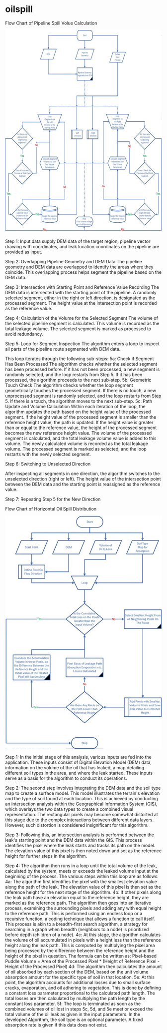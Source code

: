 # oilspill


Flow Chart of Pipeline Spill Volue Calculation

![Volume UML](./images/volume_uml.jpg)  

Step 1: Input data supply
DEM data of the target region, pipeline vector drawing with coordinates, and leak location coordinates on the pipeline are provided as input.

Step 2: Overlapping Pipeline Geometry and DEM Data
The pipeline geometry and DEM data are overlapped to identify the areas where they coincide.
This overlapping process helps segment the pipeline based on the DEM data.

Step 3: Intersection with Starting Point and Reference Value Recording
The DEM data is intersected with the starting point of the pipeline.
A randomly selected segment, either in the right or left direction, is designated as the processed segment.
The height value at the intersection point is recorded as the reference value.

Step 4: Calculation of the Volume for the Selected Segment
The volume of the selected pipeline segment is calculated.
This volume is recorded as the total leakage volume.
The selected segment is marked as processed to avoid redundancy.


Step 5: Loop for Segment Inspection
The algorithm enters a loop to inspect all parts of the pipeline route segmented with DEM data.

This loop iterates through the following sub-steps:
  5a: Check if Segment Has Been Processed
The algorithm checks whether the selected segment has been processed before.
If it has not been processed, a new segment is randomly selected, and the loop restarts from Step 5.
If it has been processed, the algorithm proceeds to the next sub-step.
  5b: Geometric Touch Check
The algorithm checks whether the loop segment geometrically touches the processed segment.
If there is no touch, a new unprocessed segment is randomly selected, and the loop restarts from Step 5.
If there is a touch, the algorithm moves to the next sub-step.
  5c: Path Update and Volume Calculation
Within each iteration of the loop, the algorithm updates the path based on the height value of the processed segment.
If the height value of the processed segment is smaller than the reference height value, the path is updated.
If the height value is greater than or equal to the reference value, the height of the processed segment becomes the new reference height value.
The volume of the processed segment is calculated, and the total leakage volume value is added to this volume.
The newly calculated volume is recorded as the total leakage volume.
The processed segment is marked as selected, and the loop restarts with the newly selected segment.

Step 6: Switching to Unselected Direction

After inspecting all segments in one direction, the algorithm switches to the unselected direction (right or left).
The height value of the intersection point between the DEM data and the starting point is reassigned as the reference value.

Step 7: Repeating Step 5 for the New Direction



Flow Chart of Horizontal Oil Spill Distribution

![Path UML](./images/path_uml.jpg)  

Step 1: In the initial stage of this analysis, various inputs are fed into the application. These inputs consist of Digital Elevation Model (DEM) data, information on the volume of the oil that has leaked, a map detailing different soil types in the area, and where the leak started. These inputs serve as a basis for the algorithm to conduct its operations.

Step 2: The second step involves integrating the DEM data and the soil type map to create a surface model. This model illustrates the terrain's elevation and the type of soil found at each location. This is achieved by conducting an intersection analysis within the Geographical Information System (GIS), which overlays the two data types to create a combined visual representation. The rectangular pixels may become somewhat distorted at this stage due to the complex interactions between different data layers. However, such distortion is considered insignificant for this algorithm.

Step 3: Following this, an intersection analysis is performed between the leak's starting point and the DEM data within the GIS. This process identifies the pixel where the leak starts and tracks its path on the model. The elevation value of this pixel is then noted down and set as the reference height for further steps in the algorithm.

Step 4: The algorithm then runs in a loop until the total volume of the leak, calculated by the system, meets or exceeds the leaked volume input at the beginning of the process. The various steps within this loop are as follows:
   4a: The algorithm first identifies the pixel with the smallest elevation value along the path of the leak. The elevation value of this pixel is then set as the reference height for the next stage of the algorithm.
   4b: If other pixels along the leak path have an elevation equal to the reference height, they are marked as the reference path. The algorithm then goes into an iterative process, examining the surrounding pixels and adding any with equal height to the reference path. This is performed using an endless loop or a recursive function, a coding technique that allows a function to call itself. This process is akin to a breadth-first search algorithm, a strategy for searching in a graph when breadth (neighbors to a node) is prioritized before depth (children of a node).
   4c: At this stage, the algorithm calculates the volume of oil accumulated in pixels with a height less than the reference height along the leak path. This is computed by multiplying the pixel area being processed by the difference between the reference height and the height of the pixel in question. The formula can be written as:
      Pixel-based Puddle Volume = Area of the Processed Pixel * (Height of Reference Pixel - Height of the Processed Pixel)
   4d: The algorithm then calculates the amount of oil absorbed by each section of the DEM, based on the unit volume absorption amount for the specific type of soil in that location.
   5e: At this point, the algorithm accounts for additional losses due to small surface cracks, evaporation, and oil adhering to vegetation. This is done by defining a constant loss parameter proportional to the calculated path length. The total losses are then calculated by multiplying the path length by the constant loss parameter.
   5f: The loop is terminated as soon as the combined volumes of oil lost in steps 5c, 5d, and 5e meet or exceed the total volume of the oil leak as given in the input parameters.
In the developed Algorithm, the soil type is an optional parameter. A fixed absorption rate is given if this data does not exist.

